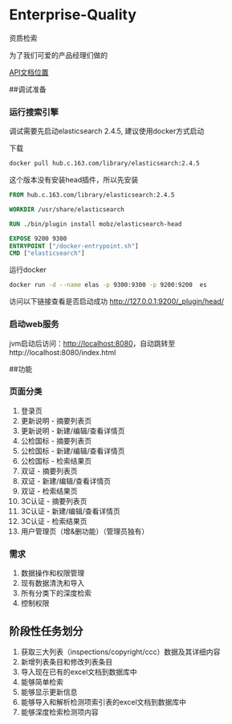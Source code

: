 # Enterprise-Quality
资质检索

为了我们可爱的产品经理们做的

[API文档位置](http://api.hikvision.com.cn/dashboard/#!/project/v1ygHEESy)

##调试准备
### 运行搜索引擎

调试需要先启动elasticsearch 2.4.5, 建议使用docker方式启动

下载
``` bash
docker pull hub.c.163.com/library/elasticsearch:2.4.5
```

这个版本没有安装head插件，所以先安装
```Dockerfile
FROM hub.c.163.com/library/elasticsearch:2.4.5

WORKDIR /usr/share/elasticsearch

RUN ./bin/plugin install mobz/elasticsearch-head

EXPOSE 9200 9300
ENTRYPOINT ["/docker-entrypoint.sh"]
CMD ["elasticsearch"]
```
运行docker
``` bash
docker run -d --name elas -p 9300:9300 -p 9200:9200  es
```

访问以下链接查看是否启动成功
http://127.0.0.1:9200/_plugin/head/

### 启动web服务

jvm启动后访问：[http://localhost:8080](http://localhost:8080)，自动跳转至http://localhost:8080/index.html


##功能
### 页面分类
1. 登录页
1. 更新说明 - 摘要列表页
1. 更新说明 - 新建/编辑/查看详情页
1. 公检国标 - 摘要列表页
1. 公检国标 - 新建/编辑/查看详情页
1. 公检国标 - 检索结果页
1. 双证 - 摘要列表页
1. 双证 - 新建/编辑/查看详情页
1. 双证 - 检索结果页
1. 3C认证 - 摘要列表页
1. 3C认证 - 新建/编辑/查看详情页
1. 3C认证 - 检索结果页
1. 用户管理页（增&删功能）（管理员独有）

### 需求
1. 数据操作和权限管理
2. 现有数据清洗和导入
3. 所有分类下的深度检索
4. 控制权限

## 阶段性任务划分
1. 获取三大列表（inspections/copyright/ccc）数据及其详细内容
2. 新增列表条目和修改列表条目
3. 导入现在已有的excel文档到数据库中
4. 能够简单检索
5. 能够显示更新信息
6. 能够导入和解析检测项索引表的excel文档到数据库中
7. 能够深度检索检测项内容

